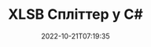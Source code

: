 ---
############################# Static ############################
layout: "auto-gen-merger"
date: 2022-10-21T07:19:35
draft: false
otherformats: odt one otp ott pdf pps ppsx ppt pptx rtf tex vdx vsdm vsdx vssm vssx

############################# Head ############################
head_title: "Розділити XLSB на кілька файлів у C#"
head_description: "Розділіть один файл XLSB на кілька файлів на основі номерів сторінок, інтервалів сторінок, парних чи непарних сторінок за допомогою API об’єднання документів."

############################# Header ############################
title: "XLSB Спліттер у C#"
description: "Розділіть XLSB кількома рядками коду .NET."
bg_image: "https://cms.admin.containerize.com/templates/aspose/App_Themes/V3/images/bg/header1.png"
bg_overlay: false
button:
    enable: true
    icon: "fas fa-arrow-down"
    label: "Завантажте безкоштовну пробну версію"
    link: "https://downloads.groupdocs.com/merger/net"

############################# SubMenu ############################
submenu:
    enable: true

    left:
        img_alt: "GroupDocs.Merger for .NET"
        image: "https://cms.admin.containerize.com/templates/groupdocs/images/product-logos/90x90-noborder/groupdocs-merger-net.png"
        product: "GroupDocs.Merger"
        platform: ".NET"

    middle:
        button:

            # button loop
            - link: "https://apireference.groupdocs.com/merger/net"
              text: "Довідник API"

            # button loop
            - link: "https://github.com/groupdocs-merger"
              text: "Приклади коду"

            # button loop
            - link: "https://products.groupdocs.app/merger/family"
              text: "Живі демонстрації"

            # button loop
            - link: "https://purchase.groupdocs.com/pricing/merger/net"
              text: "Ціноутворення"

    right:
        link_download: "https://downloads.groupdocs.com/merger"
        link_learn: "https://docs.groupdocs.com/merger/net"
        link_buy: "https://purchase.groupdocs.com"

############################# About ############################
about:
    enable: true
    title: "Про API GroupDocs.Merger for .NET"
    content: |
        Бібліотека [GroupDocs.Merger for .NET](/uk/merger/net/) пропонує просте рішення для безпечного об’єднання та розділення між широким діапазоном форматів документів, включаючи PDF, Microsoft Office (Word, Excel, PowerPoint, OneNote), OpenDocument, HTML, зображення та багато іншого в програмах .NET. Додавши лише кілька рядків коду, виконайте кілька операцій з документами, наприклад переміщення, видалення, поворот, заміну, вилучення або зміну орієнтації сторінок у документах. API об’єднання документів також підтримує попередній перегляд сторінок документа як зображення для аналізу структури документа, форматування та вмісту на сторінці.
        
        API GroupDocs.Merger — це правильний вибір для корпоративних рішень, яким потрібні функції розділення файлів. Ці API добре підтримуються на всіх основних операційних системах і платформах, включаючи .NET Framework, .NET Standard, .NET Core, Mono.

############################# Steps ############################
steps:
    enable: true
    title_left: "Розділити XLSB сторінки файлів у .NET"
    content_left: |
        [GroupDocs.Merger for .NET](/uk/merger/net/) дозволяє розробникам C# легко розділити один файл XLSB на кілька результуючих файлів, реалізувавши кілька простих кроків.
        
        * Ініціалізуйте **SplitOptions** форматом шляху вихідних файлів.
        * Створіть новий екземпляр **Merger** і передайте вихідний шлях до документа як параметр конструктора.
        * Викличте **Split** і передайте об’єкт **SplitOptions**, щоб зберегти отримані документи.

    title_right: "Системні вимоги"
    content_right: |
        API GroupDocs.Merger for .NET підтримуються на всіх основних платформах і операційних системах. Перш ніж виконувати наведений нижче код, переконайтеся, що у вашій системі встановлено такі передумови.

        * Операційні системи: Microsoft Windows, Linux, MacOS
        * Середовища розробки: Visual Studio, Xamarin, MonoDevelop
        * Каркаси: .NET Framework, .NET Standard, .NET Core, Mono
        * Завантажте останню версію GroupDocs.Merger for .NET з [NuGet](https://www.nuget.org/packages/groupdocs.merger)
         
    code: |
     {{% merger/additional-styles %}}
     {{< merger/code-merger title="Як розділити файли XLSB за допомогою прикладу коду C#">}}

        ```csharp    
        // Розділіть файл XLSB за допомогою API GroupDocs.Merger
        string filePath = "input.xlsb";
        string filePathOut = "output.xlsb";

        // Ініціалізація класу SplitOptions форматом шляху вихідних файлів
        SplitOptions splitOptions = new SplitOptions(filePathOut, new int[] { 3, 6, 8 });

        // Створення екземпляра злиття з вхідним документом XLSB
        using (Merger merger = new Merger(filePath))
          {
            // Викличте метод Split і передайте об’єкт SplitOptions, щоб зберегти отримані документи
            merger.Split(splitOptions);
          }
        ```
     {{< /merger/code-merger >}}

############################# Demos ############################
demos:
    enable: true
    title: "Демонстрації в прямому ефірі - розділіть XLSB файл онлайн"
    content: |
       Розділіть файл XLSB прямо зараз, відвідавши веб-сайт [GroupDocs.Merger Live Demos](https://products.groupdocs.app/splitter/xlsb).
       Жива демонстрація має такі переваги.
        
############################# About Formats ############################
about_formats:
    enable: true

############################# More Formats ############################
more_formats:
    enable: true
    title: "Розбитий файл інших форматів"
    content: |
        .NET API об’єднання та розділення документів для форматів файлів і зображень. Розділіть деякі популярні формати файлів, як зазначено нижче.

############################# Back to top ###############################
back_to_top:
    enable: true
---
